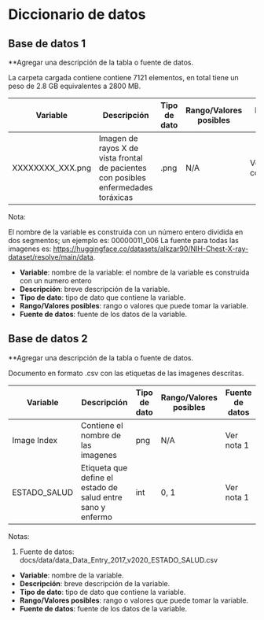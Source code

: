 # Diccionario de datos



## Base de datos 1

**Agregar una descripción de la tabla o fuente de datos.

La carpeta cargada contiene contiene 7121 elementos, en total tiene un peso de 2.8 GB equivalentes a 2800 MB.

| Variable | Descripción | Tipo de dato | Rango/Valores posibles | Fuente de datos |
| --- | --- | --- | --- | --- |
| XXXXXXXX_XXX.png | Imagen de rayos X de vista frontal de pacientes con posibles enfermedades toráxicas | .png | N/A | Ver nota a continuación |

Nota:

El nombre de la variable es construida con un número entero dividida en dos segmentos; un ejemplo es: 00000011_006
La fuente para todas las imagenes es: https://huggingface.co/datasets/alkzar90/NIH-Chest-X-ray-dataset/resolve/main/data.

- **Variable**: nombre de la variable: el nombre de la variable es construida con un numero entero
- **Descripción**: breve descripción de la variable.
- **Tipo de dato**: tipo de dato que contiene la variable.
- **Rango/Valores posibles**: rango o valores que puede tomar la variable.
- **Fuente de datos**: fuente de los datos de la variable.

## Base de datos 2

**Agregar una descripción de la tabla o fuente de datos.

Documento en formato .csv con las etiquetas de las imagenes descritas. 

| Variable | Descripción | Tipo de dato | Rango/Valores posibles | Fuente de datos |
| --- | --- | --- | --- | --- |
| Image Index | Contiene el nombre de las imagenes | png | N/A | Ver nota 1 |
| ESTADO_SALUD | Etiqueta que define el estado de salud entre sano y enfermo | int | 0, 1 |  Ver nota 1 |

Notas:

1. Fuente de datos: docs/data/data_Data_Entry_2017_v2020_ESTADO_SALUD.csv

- **Variable**: nombre de la variable.
- **Descripción**: breve descripción de la variable.
- **Tipo de dato**: tipo de dato que contiene la variable.
- **Rango/Valores posibles**: rango o valores que puede tomar la variable.
- **Fuente de datos**: fuente de los datos de la variable.

